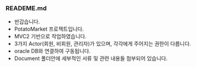### READEME.md

- 반갑습니다.
- PotatoMarket 프로젝트입니다.
- MVC2 기반으로 작업하였습니다.
- 3가지 Actor(회원, 비회원, 관리자)가 있으며, 각각에게 주어지는 권한이 다릅니다.
- oracle DB와 연결하여 구동됩니다.
- Document 폴더안에 세부적인 서류 및 관련 내용들 첨부되어 있습니다.
